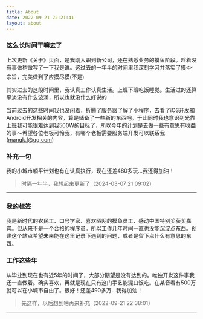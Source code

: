 ```yaml
---
title: About
date: 2022-09-21 22:21:41
layout: about
---
```


### 这么长时间干嘛去了
上次更新《关于》页面，是我刚入职到新公司，还在熟悉业务的摸鱼阶段。趁着没有事做稍微写了一下我是谁。这过去的一年半的时间里我深刻学习并落实了摸🐟宗旨，完美做到了应摸尽摸(不是)

其实过去的这段时间里，我认真工作认真生活。上班下班吃饭睡觉。生活过的还算平淡没有什么波澜，所以也就没什么好说的

当前过去的这些时间我也没闲着，折腾了服务器了解了小程序，去看了iOS开发和Android开发相关的内容，算是储备了一些新的东西吧。于此同时我也意识到光靠上班我可能很难达到我500W的目标了，所以今年的计划是去做一些有意思有收益的事～希望各位老板可怜我，有哪个老板需要服务端开发可以联系我(mangk.l@qq.com)

### 补充一句
我的小城市躺平计划也有在认真执行，现在还差480多玩...我还得加油！
>时隔一年半，我想起来更新了（2024-03-07 21:09:02）
***

### 我的标签
我是新时代的农民工、口号学家、喜欢晒网的摸鱼员工、感动中国特别奖获奖嘉宾。但从来不是一个合格的程序员。所以工作几年时间一直也没能沉淀点东西。创建这个站点希望未来能在这里记录下遇到的问题，或者是留下点什么有意思的东西。
### 工作这些年
从毕业到现在也有近5年的时间了，大部分期望是没有达到的。唯独开发这件事我还一直做着。确实喜欢，再就是现在只有这门手艺能混口饭吃。在某音看有500万就可以在小城市自由了。很好！还差490多万...我得加油！

<!-- 以前一直想着进个大厂。但从最近这段时间的经历来看，一是我的能力还差得远，二是大厂里也会有人渣并不一定总能如愿。但好在我现在有一份让自己满意的工作。那就也加油吧！ -->

>先这样，以后想到啥再来补充（2022-09-21 22:38:01）
*** 
